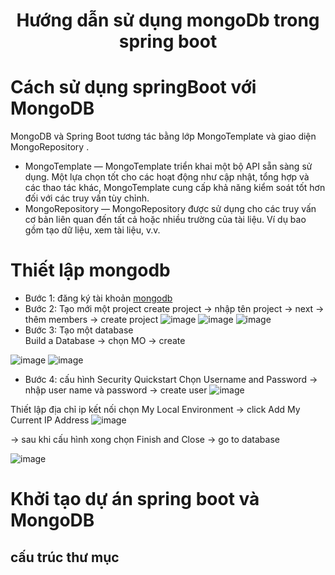 <p align="center">
 <h1 align="center">Hướng dẫn sử dụng mongoDb trong spring boot</h1>
</p>

# Cách sử dụng springBoot với MongoDB
 MongoDB và Spring Boot tương tác bằng lớp MongoTemplate và giao diện MongoRepository .
- MongoTemplate — MongoTemplate triển khai một bộ API sẵn sàng sử dụng. Một lựa chọn tốt cho các hoạt động như cập nhật, tổng hợp và các thao tác khác, MongoTemplate cung cấp khả năng kiểm soát tốt hơn đối với các truy vấn tùy chỉnh.
- MongoRepository — MongoRepository được sử dụng cho các truy vấn cơ bản liên quan đến tất cả hoặc nhiều trường của tài liệu. Ví dụ bao gồm tạo dữ liệu, xem tài liệu, v.v.

# Thiết lập mongodb

- Bước 1: đăng ký tài khoản [mongodb](https://account.mongodb.com/account/login)
- Bước 2: Tạo mới một project 
 create project -> nhập tên project -> next -> thêm members -> create project 
![image](https://github.com/thangdtph27626/SpringBoot_MongoDB.github.io/assets/109157942/d510ff7f-4b91-401a-942a-a8b2bac7b44f)
![image](https://github.com/thangdtph27626/SpringBoot_MongoDB.github.io/assets/109157942/53929f34-11a7-41fc-9fa5-4de60578fe83)
![image](https://github.com/thangdtph27626/SpringBoot_MongoDB.github.io/assets/109157942/3a398f2f-8946-4c38-a815-217666ee5fbe)
- Bước 3: Tạo một database  
 Build a Database -> chọn MO -> create 
 
 ![image](https://github.com/thangdtph27626/SpringBoot_MongoDB.github.io/assets/109157942/6fd7ec74-d7e6-4797-89a7-b8bad145d2af)
![image](https://github.com/thangdtph27626/SpringBoot_MongoDB.github.io/assets/109157942/59c22c65-1338-42d0-b94a-7328e2f7ebac)

- Bước 4: cấu hình Security Quickstart
Chọn Username and Password -> nhập user name và password -> create user
![image](https://github.com/thangdtph27626/SpringBoot_MongoDB.github.io/assets/109157942/97fe1010-568c-4e4f-aedc-9c5fba38f4e1)

Thiết lập địa chỉ ip kết nối 
chọn My Local Environment -> click Add My Current IP Address
![image](https://github.com/thangdtph27626/SpringBoot_MongoDB.github.io/assets/109157942/20ca1790-fe6d-4931-a41d-f4ad68bebdd5)

-> sau khi cấu hình xong chọn  Finish and Close -> go to database 

![image](https://github.com/thangdtph27626/SpringBoot_MongoDB.github.io/assets/109157942/3055383d-5488-40ec-a9c3-62f6243842b4)

# Khởi tạo dự án spring boot và  MongoDB

## cấu trúc thư mục 



